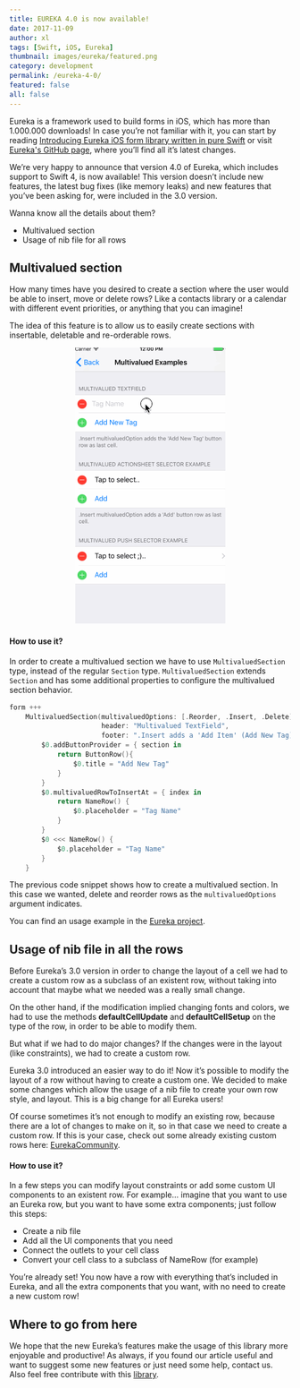 ```yaml
---
title: EUREKA 4.0 is now available!
date: 2017-11-09
author: xl
tags: [Swift, iOS, Eureka]
thumbnail: images/eureka/featured.png
category: development
permalink: /eureka-4-0/
featured: false
all: false
---
```


Eureka is a framework used to build forms in iOS, which has more than 1.000.000 downloads!
In case you’re not familiar with it, you can start by reading [Introducing Eureka iOS form library written in pure Swift](https://blog.xmartlabs.com/2015/09/29/Introducing-Eureka-iOS-form-library-written-in-pure-Swift/) or visit [Eureka's GitHub page](https://github.com/xmartlabs/Eureka), where you’ll find all it’s latest changes.

We’re very happy to announce that version 4.0 of Eureka, which includes support to Swift 4, is now available!
This version doesn’t include new features, the latest bug fixes (like memory leaks) and new features that you’ve been asking for, were included in the 3.0 version.

Wanna know all the details about them?
 - Multivalued section
 - Usage of nib file for all rows

## Multivalued section
How many times have you desired to create a section where the user would be able to insert, move or delete rows? Like a contacts library or a calendar with different event priorities, or anything that you can imagine!

The idea of this feature is to allow us to easily create sections with insertable, deletable and re-orderable rows.

<p align='center'>
  <img src='https://raw.githubusercontent.com/xmartlabs/Eureka/master/Example/Media/EurekaMultivalued.gif' alt='Eureka multivalue in action!'/>
</p>


#### How to use it?
In order to create a multivalued section we have to use `MultivaluedSection` type, instead of the regular `Section` type. `MultivaluedSection` extends `Section` and has some additional properties to configure the multivalued section behavior.

```swift
form +++
    MultivaluedSection(multivaluedOptions: [.Reorder, .Insert, .Delete],
                       header: "Multivalued TextField",
                       footer: ".Insert adds a 'Add Item' (Add New Tag) button row as last cell.") {
        $0.addButtonProvider = { section in
            return ButtonRow(){
                $0.title = "Add New Tag"
            }
        }
        $0.multivaluedRowToInsertAt = { index in
            return NameRow() {
                $0.placeholder = "Tag Name"
            }
        }
        $0 <<< NameRow() {
            $0.placeholder = "Tag Name"
        }
    }
```

The previous code snippet shows how to create a multivalued section. In this case we wanted, delete and reorder rows as the `multivaluedOptions` argument indicates.

You can find an usage example in the [Eureka project](https://github.com/xmartlabs/Eureka).


## Usage of nib file in all the rows
Before Eureka’s 3.0 version in order to change the layout of a cell we had to create a custom row as a subclass of an existent row, without taking into account that maybe what we needed was a really small change.

On the other hand, if the modification implied changing fonts and colors, we had to use the methods **defaultCellUpdate** and **defaultCellSetup** on the type of the row, in order to be able to modify them.

But what if we had to do major changes? If the changes were in the layout (like constraints), we had to create a custom row.

Eureka 3.0 introduced an easier way to do it! Now it’s possible to modify the layout of a row without having to create a custom one. We decided to make some changes which allow the usage of a nib file to create your own row style, and layout. This is a big change for all Eureka users!

Of course sometimes it’s not enough to modify an existing row, because there are a lot of changes to make on it, so in that case we need to create a custom row. If this is your case, check out some already existing custom rows here: [EurekaCommunity]( https://github.com/EurekaCommunity).

#### How to use it?
In a few steps you can modify layout constraints or add some custom UI components to an existent row. For example... imagine that you want to use an Eureka row, but you want to have some extra components; just follow this steps:
 - Create a nib file
 - Add all the UI components that you need
 - Connect the outlets to your cell class
 - Convert your cell class to a subclass of NameRow (for example)

 You’re already set! You now have a row with everything that’s included in Eureka, and all the extra components that you want, with no need to create a new custom row!


## Where to go from here
We hope that the new Eureka’s features make the usage of this library more enjoyable and productive! As always, if you found our article useful and want to suggest some new features or just need some help, contact us. Also feel free contribute with this [library](https://github.com/xmartlabs/Eureka).
